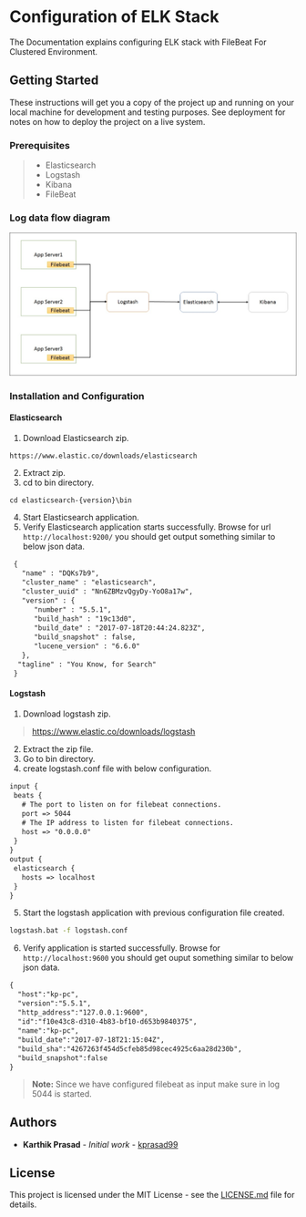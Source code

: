# Configuration of ELK Stack

The Documentation explains configuring ELK stack with FileBeat For Clustered Environment.

## Getting Started

These instructions will get you a copy of the project up and running on your local machine for development and testing purposes. See deployment for notes on how to deploy the project on a live system.

### Prerequisites

>- Elasticsearch
>- Logstash
>- Kibana
>- FileBeat

### Log data flow diagram
![ELK](https://github.com/kprasad99/myfirstrepo/blob/master/images/elk.png)

### Installation and Configuration

#### Elasticsearch

 1.  Download Elasticsearch zip.
````
https://www.elastic.co/downloads/elasticsearch
 ````
 2. Extract zip.
 3. cd to bin directory.
````
cd elasticsearch-{version}\bin
````
 4. Start Elasticsearch application.
 5. Verify Elasticsearch application starts successfully.
 Browse for url `http://localhost:9200/` you should get output something similar to below json data.
````
 {
   "name" : "DQKs7b9",
   "cluster_name" : "elasticsearch",
   "cluster_uuid" : "Nn6ZBMzvQgyDy-YoO8a17w",
   "version" : {
      "number" : "5.5.1",
      "build_hash" : "19c13d0",
      "build_date" : "2017-07-18T20:44:24.823Z",
      "build_snapshot" : false,
      "lucene_version" : "6.6.0"
   },
  "tagline" : "You Know, for Search"
 }
 ````
#### Logstash
 1. Download logstash zip.
 > https://www.elastic.co/downloads/logstash
 
 2.  Extract the zip file.
 3. Go to bin directory.
 4. create logstash.conf file with below configuration.
 ```
input {
  beats {
    # The port to listen on for filebeat connections.
    port => 5044
    # The IP address to listen for filebeat connections.
    host => "0.0.0.0"
  }
}
output {
  elasticsearch {
    hosts => localhost
  }
}
 ```
 5. Start the logstash application with previous configuration file created.
 ```cmd
 logstash.bat -f logstash.conf
 ```
 6. Verify application is started successfully.
 Browse for `http://localhost:9600` you should get ouput something similar to below json data.
 ```
 {
   "host":"kp-pc",
   "version":"5.5.1",
   "http_address":"127.0.0.1:9600",
   "id":"f10e43c8-d310-4b83-bf10-d653b9840375",
   "name":"kp-pc",
   "build_date":"2017-07-18T21:15:04Z",
   "build_sha":"4267263f454d5cfeb85d98cec4925c6aa28d230b",
   "build_snapshot":false
}
 ```
 > **Note:** Since we have configured filebeat as input make sure in log 5044 is started. 

## Authors

* **Karthik Prasad** - *Initial work* - [kprasad99](https://github.com/kprasad99)


## License

This project is licensed under the MIT License - see the [LICENSE.md](LICENSE.md) file for details.
